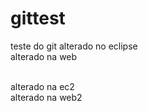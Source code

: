 # gittest
teste do git
alterado no eclipse
<br />
alterado na web

<br />
alterado na ec2

<br />
alterado na web2
<br />
